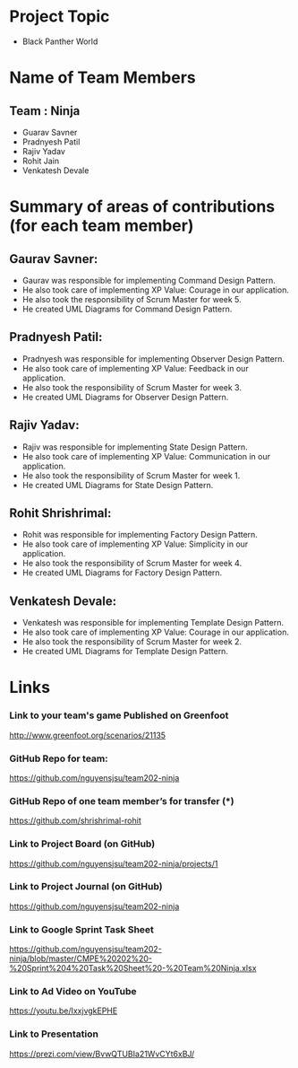 #	Project Topic
*  Black Panther World

#	Name of Team Members
##  Team : Ninja
*	Guarav Savner
*	Pradnyesh Patil
*	Rajiv Yadav
*	Rohit Jain
*	Venkatesh Devale

#	Summary of areas of contributions (for each team member)

## Gaurav Savner:
*	Gaurav was responsible for implementing Command Design Pattern.
*	He also took care of implementing XP Value: Courage in our application.
*	He also took the responsibility of Scrum Master for week 5.
*	He created UML Diagrams for Command Design Pattern.

## Pradnyesh Patil:
*	Pradnyesh was responsible for implementing Observer Design Pattern.
*	He also took care of implementing XP Value: Feedback in our application.
*	He also took the responsibility of Scrum Master for week 3.
*	He created UML Diagrams for Observer Design Pattern.

## Rajiv Yadav:
*	Rajiv was responsible for implementing State Design Pattern.
*	He also took care of implementing XP Value: Communication in our application.
*	He also took the responsibility of Scrum Master for week 1.
*	He created UML Diagrams for State Design Pattern.

## Rohit Shrishrimal:
*	Rohit was responsible for implementing Factory Design Pattern.
*	He also took care of implementing XP Value: Simplicity in our application.
*	He also took the responsibility of Scrum Master for week 4.
*	He created UML Diagrams for Factory Design Pattern.

## Venkatesh Devale:
*	Venkatesh was responsible for implementing Template Design Pattern.
*	He also took care of implementing XP Value: Courage in our application.
*	He also took the responsibility of Scrum Master for week 2.
*	He created UML Diagrams for Template Design Pattern.

#	Links

###	Link to your team's game Published on Greenfoot
http://www.greenfoot.org/scenarios/21135

### GitHub Repo for team:
https://github.com/nguyensjsu/team202-ninja

### GitHub Repo of one team member’s for transfer (*)
https://github.com/shrishrimal-rohit

###	Link to Project Board (on GitHub)
https://github.com/nguyensjsu/team202-ninja/projects/1

###	Link to Project Journal (on GitHub)
https://github.com/nguyensjsu/team202-ninja

###	Link to Google Sprint Task Sheet
https://github.com/nguyensjsu/team202-ninja/blob/master/CMPE%20202%20-%20Sprint%204%20Task%20Sheet%20-%20Team%20Ninja.xlsx

###	Link to Ad Video on YouTube
https://youtu.be/IxxjvgkEPHE

###	Link to Presentation
https://prezi.com/view/BvwQTUBIa21WvCYt6xBJ/

